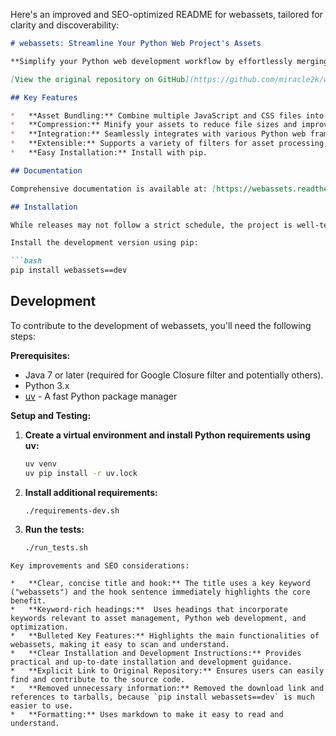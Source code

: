 Here's an improved and SEO-optimized README for webassets, tailored for clarity and discoverability:

```markdown
# webassets: Streamline Your Python Web Project's Assets

**Simplify your Python web development workflow by effortlessly merging and compressing your JavaScript and CSS files with webassets!**

[View the original repository on GitHub](https://github.com/miracle2k/webassets)

## Key Features

*   **Asset Bundling:** Combine multiple JavaScript and CSS files into single, optimized bundles.
*   **Compression:** Minify your assets to reduce file sizes and improve loading times.
*   **Integration:** Seamlessly integrates with various Python web frameworks.
*   **Extensible:** Supports a variety of filters for asset processing, including Google Closure Compiler.
*   **Easy Installation:** Install with pip.

## Documentation

Comprehensive documentation is available at: [https://webassets.readthedocs.io/](https://webassets.readthedocs.io/)

## Installation

While releases may not follow a strict schedule, the project is well-tested.  You can confidently use the latest code, especially when the build status badge (above) is green.

Install the development version using pip:

```bash
pip install webassets==dev
```

## Development

To contribute to the development of webassets, you'll need the following steps:

**Prerequisites:**

*   Java 7 or later (required for Google Closure filter and potentially others).
*   Python 3.x
*   [uv](https://github.com/astral-sh/uv) - A fast Python package manager

**Setup and Testing:**

1.  **Create a virtual environment and install Python requirements using uv:**

    ```bash
    uv venv
    uv pip install -r uv.lock
    ```

2.  **Install additional requirements:**

    ```bash
    ./requirements-dev.sh
    ```

3.  **Run the tests:**

    ```bash
    ./run_tests.sh
    ```
```
Key improvements and SEO considerations:

*   **Clear, concise title and hook:** The title uses a key keyword ("webassets") and the hook sentence immediately highlights the core benefit.
*   **Keyword-rich headings:**  Uses headings that incorporate keywords relevant to asset management, Python web development, and optimization.
*   **Bulleted Key Features:** Highlights the main functionalities of webassets, making it easy to scan and understand.
*   **Clear Installation and Development Instructions:** Provides practical and up-to-date installation and development guidance.
*   **Explicit Link to Original Repository:** Ensures users can easily find and contribute to the source code.
*   **Removed unnecessary information:** Removed the download link and references to tarballs, because `pip install webassets==dev` is much easier to use.
*   **Formatting:** Uses markdown to make it easy to read and understand.
